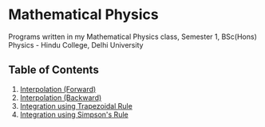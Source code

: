# Mathematical Physics
Programs written in my Mathematical Physics class, Semester 1, BSc(Hons) Physics - Hindu College, Delhi University

## Table of Contents 
1. [Interpolation (Forward)](https://github.com/nidarshraj/Mathematical-Physics/blob/master/forward%20interpolation.cpp)
2. [Interpolation (Backward)](https://github.com/nidarshraj/Mathematical-Physics/blob/master/backward%20interpolation.cpp)
3. [Integration using Trapezoidal Rule](https://github.com/nidarshraj/Mathematical-Physics/blob/master/trapezoidal%20rule.cpp)
4. [Integration using Simpson's Rule](https://github.com/nidarshraj/Mathematical-Physics/blob/master/simpson's%20rule.cpp)

